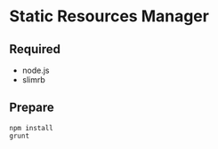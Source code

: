 # Static Resources Manager

## Required

* node.js
* slimrb

## Prepare

```
npm install
grunt
```

